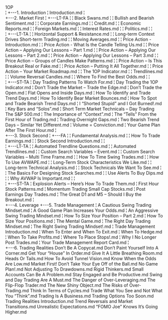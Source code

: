 1OP   
¦ 
+---1. Introduction
¦       Introduction.md
¦       
+---2. Market First
¦   +---LT-FA
¦   ¦       Black Swans.md
¦   ¦       Bullish and Bearish Sentiment.md
¦   ¦       Corporate Earnings.md
¦   ¦       Credit.md
¦   ¦       Economic Reports.md
¦   ¦       Foreign Markets.md
¦   ¦       Interest Rates.md
¦   ¦       Politics.md
¦   ¦       
¦   +---LT-TA
¦   ¦       Horizontal Support & Resistance.md
¦   ¦       Long-term Context Drives Short-term Trading.md
¦   ¦       Moving Averages.md
¦   ¦       Price Action - Introduction.md
¦   ¦       Price Action - What Is the Candle Telling Us.md
¦   ¦       Price Action – Applying Our Lessons – Part 1.md
¦   ¦       Price Action – Applying Our Lessons – Part 2.md
¦   ¦       Price Action – Applying Our Lessons – Part 3.md
¦   ¦       Price Action – Groups of Candles Make Patterns.md
¦   ¦       Price Action – Is This Breakout Real or Fake.md
¦   ¦       Price Action – Putting It All Together.md
¦   ¦       Price Action – Your Market Roadmap.md
¦   ¦       The 1OP Indicator.md
¦   ¦       Trendlines.md
¦   ¦       Volume Reversal Candles.md
¦   ¦       Where To Find the Best Odds.md
¦   ¦       
¦   +---ST-TA
¦           Day Trading Patterns To Watch For.md
¦           Day Trading the 1OP Indicator.md
¦           Don’t Trade the Market – Trade the Edge.md
¦           Don’t Trade the Open.md
¦           Flat Opens and Inside Days.md
¦           How To Identify and Trade Trend Days.md
¦           How To Identify Bear Market Bounces.md
¦           How To Spot and Trade Bearish Trend Days.md
¦           I “Shorted Stupid” and I Got Burned!.md
¦           Key Bars and “Solos”.md
¦           Short Term Market Technicals – Day Trading The S&P 500.md
¦           The Importance of “Context”.md
¦           The “Tells” From the First Hour of Trading.md
¦           Trading Overnight Gaps.md
¦           Two Bearish Trend Days – Similar Yet Different.md
¦           Volume = Conviction.md
¦           Your Game Plan After The First Hour.md
¦           
+---3. Stock Second
¦   +---FA
¦   ¦       Fundamental Analysis.md
¦   ¦       How To Trade Earnings.md
¦   ¦       Stock Second Introduction.md
¦   ¦       
¦   +---LT-TA
¦   ¦       Automated Trendline Questions.md
¦   ¦       Automated Trendlines.md
¦   ¦       Custom Search Variables – Event.md
¦   ¦       Custom Search Variables – Multi Time Frame.md
¦   ¦       How To Time Swing Trades.md
¦   ¦       How To Use AVWAPE.md
¦   ¦       Long-Term Stock Characteristics We Like.md
¦   ¦       Long-term Technical Analysis.md
¦   ¦       Stock Technicals We Want To See.md
¦   ¦       The Basics For Designing Stock Searches.md
¦   ¦       Use Alerts To Buy Dips.md
¦   ¦       Why AVWAP Is Important.md
¦   ¦       
¦   +---ST-TA
¦           Explosion Alerts – Here’s How To Trade Them.md
¦           First Hour Stock Patterns.md
¦           Momentum Trading Small Cap Stocks.md
¦           Post Earnings Day Trades.md
¦           The Great D1 and M5 – Should I Buy the Breakout.md
¦           
+---4. Leverage
+---5. Trade Management
¦       A Cautious Swing Trading Mindset.md
¦       A Good Game Plan Increases Your Odds.md
¦       An Aggressive Swing Trading Mindset.md
¦       How To Size Your Position – Part 2.md
¦       How To Size Your Positions.md
¦       The Mental Game.md
¦       The Right Day Trading Mindset.md
¦       The Right Swing Trading Mindset!.md
¦       Trade Management Introduction.md
¦       When To Enter and When To Exit.md
¦       When To Hedge.md
¦       When To Take Profits.md
¦       Where To Place Stops!.md
¦       Why I No Longer Post Trades.md
¦       Your Trade Management Report Card.md
¦       
+---6. Trading Realities
        Don’t Be A Copycat.md
        Don’t Paint Yourself Into A Corner.md
        Get Your “House” In Order.md
        Give It A Little Breathing Room.md
        Heads Or Tails.md
        How To Avoid Tunnel Vision.md
        Know When the Odds Are Low.md
        Market First! Don’t Take Your Eye Off of the Ball.md
        No Game Plan!.md
        Not Adjusting To Drawdowns.md
        Rigid Thinkers.md
        Small Accounts Can Be A Problem.md
        Stay Engaged and Be Productive.md
        Swing and Day Trading Are A Must.md
        The Danger of Over-Leveraging.md
        The Flip-Flop Trader.md
        The New Shiny Object.md
        The Risks of Over-Trading.md
        Think In Terms of Cycles.md
        Trade What You See and Not What You “Think”.md
        Trading Is A Business.md
        Trading Options Too Soon.md
        Trading Realities Introduction.md
        Trend Reversals and Market Transitions.md
        Unrealistic Expectations.md
        “FOMO Joe” Knows It’s Going Higher.md
        
